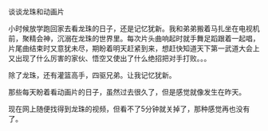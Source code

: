 谈谈龙珠和动画片

小时候放学跑回家去看龙珠的日子，还是记忆犹新。我和弟弟搬着马扎坐在电视机前，聚精会神，沉溺在龙珠的世界里。每次片头曲响起时就手舞足蹈跟着一起唱，片尾曲结束时又意犹未尽，期盼着明天赶紧到来，想赶快知道天下第一武道大会上又出现了什么厉害的家伙、悟空又使出了什么绝招把对手打败。。。

除了龙珠，还有灌篮高手，四驱兄弟。让我记忆犹新。

那些每天盼着看动画片的日子，虽然过去很久了，但是感觉就像发生在昨天。

现在网上随便找得到龙珠的视频，但看不了5分钟就关掉了，那种感觉再也没有了。